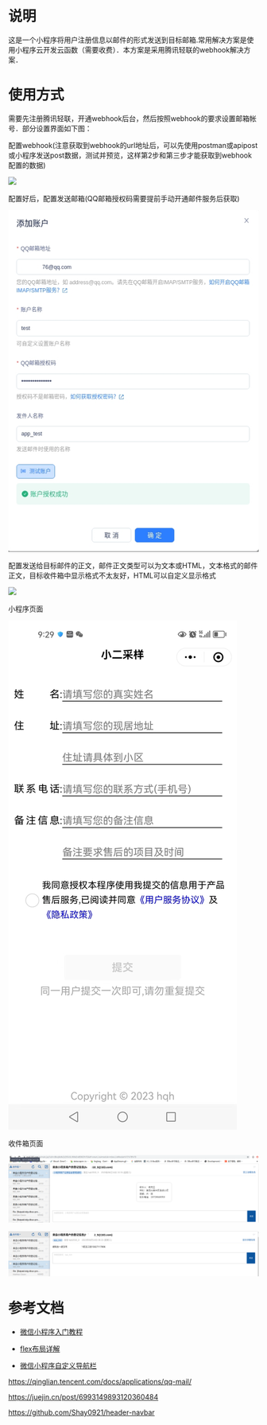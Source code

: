 # 说明

这是一个小程序将用户注册信息以邮件的形式发送到目标邮箱.常用解决方案是使用小程序云开发云函数（需要收费）．本方案是采用腾讯轻联的webhook解决方案．

# 使用方式

需要先注册腾讯轻联，开通webhook后台，然后按照webhook的要求设置邮箱帐号．部分设置界面如下图：

配置webhook(注意获取到webhook的url地址后，可以先使用postman或apipost或小程序发送post数据，测试并预览，这样第2步和第三步才能获取到webhook配置的数据)

![](./images/未命名1.png)

配置好后，配置发送邮箱(QQ邮箱授权码需要提前手动开通邮件服务后获取)

![](./images/未命名2.jpg)

配置发送给目标邮件的正文，邮件正文类型可以为文本或HTML，文本格式的邮件正文，目标收件箱中显示格式不太友好，HTML可以自定义显示格式

![](./images/未命名3.png)

小程序页面

![](./images/未命名.jpg)

收件箱页面

![](./images/未命名4.png)

![](./images/未命名5.png)

# 参考文档

* [微信小程序入门教程](https://www.ruanyifeng.com/blog/2020/10/wechat-miniprogram-tutorial-part-one.html)


* [flex布局详解](https://blog.csdn.net/wwwjjjjj666/article/details/128033184)


* [微信小程序自定义导航栏](https://juejin.cn/post/6844903864987041799)

https://qinglian.tencent.com/docs/applications/qq-mail/


https://juejin.cn/post/6993149893120360484


https://github.com/Shay0921/header-navbar
